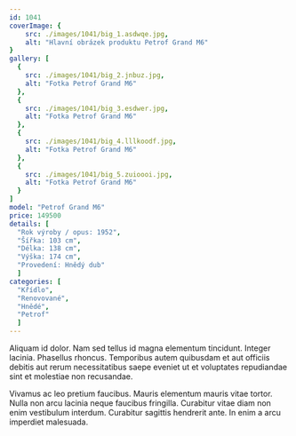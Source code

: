 ```yaml
---
id: 1041
coverImage: {
    src: ./images/1041/big_1.asdwqe.jpg,
    alt: "Hlavní obrázek produktu Petrof Grand M6"
}
gallery: [
  {
    src: ./images/1041/big_2.jnbuz.jpg,
    alt: "Fotka Petrof Grand M6"
  },
  {
    src: ./images/1041/big_3.esdwer.jpg,
    alt: "Fotka Petrof Grand M6"
  },
  {
    src: ./images/1041/big_4.lllkoodf.jpg,
    alt: "Fotka Petrof Grand M6"
  },
  {
    src: ./images/1041/big_5.zuioooi.jpg,
    alt: "Fotka Petrof Grand M6"
  }
]
model: "Petrof Grand M6"
price: 149500
details: [
  "Rok výroby / opus: 1952",
  "Šířka: 103 cm",
  "Délka: 138 cm",
  "Výška: 174 cm",
  "Provedení: Hnědý dub"
  ]
categories: [
  "Křídlo",
  "Renovované",
  "Hnědé",
  "Petrof"
  ]
---
```


Aliquam id dolor. Nam sed tellus id magna elementum tincidunt. Integer lacinia. Phasellus rhoncus. Temporibus autem quibusdam et aut officiis debitis aut rerum necessitatibus saepe eveniet ut et voluptates repudiandae sint et molestiae non recusandae.

Vivamus ac leo pretium faucibus. Mauris elementum mauris vitae tortor. Nulla non arcu lacinia neque faucibus fringilla. Curabitur vitae diam non enim vestibulum interdum. Curabitur sagittis hendrerit ante. In enim a arcu imperdiet malesuada.